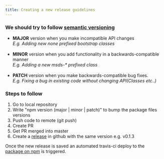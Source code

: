 ```yaml
---
title: Creating a new release guidelines
---
```

### We should try to follow [semantic versioning](https://semver.org/)
* **MAJOR** version when you make incompatible API changes<br>
_E.g. Adding new none prefixed bootstrap classes	<br><br>_
* **MINOR** version when you add functionality in a backwards-compatible manner<br>
_E.g. Adding a new msds-* prefixed class <br><br>_
* **PATCH** version when you make backwards-compatible bug fixes.<br>
_E.g. Fixing a bug in existing code without changing API(Classes etc..)_

### Steps to follow
1. Go to local repository
2. Write "npm version (major | minor | patch)" to bump the package files versions
3. Push code to remote (git push)
4. Create PR
5. Get PR merged into master
6. Create a [release](https://github.com/milestone-sys/web-design-system/releases) in github with the same version e.g. v0.1.3

Once the new release is saved an automated travis-ci deploy to the [package on npm](https://www.npmjs.com/package/@milestone-sys/web-design-system) is triggered.